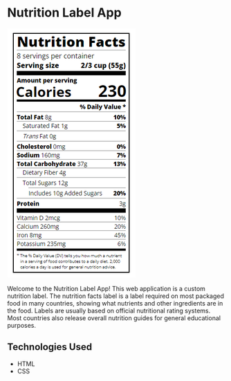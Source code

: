 # Nutrition Label App

![Nutrition Label App](https://raw.githubusercontent.com/dogaegeozden/NutritionLabelApp/main/screenshots/screenshot1.png)

Welcome to the Nutrition Label App! This web application is a custom nutrition label. The nutrition facts label is a label required on most packaged food in many countries, showing what nutrients and other ingredients are in the food. Labels are usually based on official nutritional rating systems. Most countries also release overall nutrition guides for general educational purposes.

## Technologies Used

- HTML
- CSS